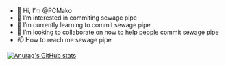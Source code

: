 - 👋 Hi, I’m @PCMako
- 👀 I’m interested in commiting sewage pipe
- 🌱 I’m currently learning to commit sewage pipe
- 💞️ I’m looking to collaborate on how to help people commit sewage pipe
- 📫 How to reach me sewage pipe

[![Anurag's GitHub stats](https://github-readme-stats.vercel.app/api?username=JaredSlobby&count_private=true&show_icons=true&include_all_commits=true&theme=tokyonight)](https://github.com/anuraghazra/github-readme-stats)
